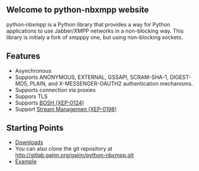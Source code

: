 ## Welcome to python-nbxmpp website

python-nbxmpp is a Python library that provides a way for Python applications to use Jabber/XMPP networks in a non-blocking way. This library is initialy a fork of xmpppy one, but using non-blocking sockets.

## Features

 * Asynchronous
 * Supports ANONYMOUS, EXTERNAL, GSSAPI, SCRAM-SHA-1, DIGEST-MD5, PLAIN, and X-MESSENGER-OAUTH2 authentication mechanisms.
 * Supports connection via proxies
 * Suppors TLS
 * Supports [BOSH (XEP-0124)](https://xmpp.org/extensions/xep-0124.html)
 * Support [Stream Managemen (XEP-0198)](https://xmpp.org/extensions/xep-0198.html)

## Starting Points

 * [Downloads](http://gitlab.gajim.org/gajim/python-nbxmpp/tags)
 * You can also clone the git repository at http://gitlab.gajim.org/gajim/python-nbxmpp.git
 * [Example](http://gitlab.gajim.org/gajim/python-nbxmpp/tree/master/doc/examples)